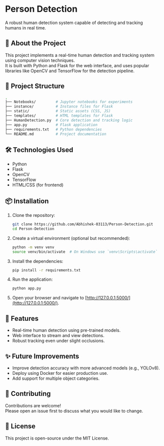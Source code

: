 # Person Detection

A robust human detection system capable of detecting and tracking humans in real time.

## 🚀 About the Project

This project implements a real-time human detection and tracking system using computer vision techniques.  
It is built with Python and Flask for the web interface, and uses popular libraries like OpenCV and TensorFlow for the detection pipeline.

## 📁 Project Structure

```bash
.
├── Notebooks/         # Jupyter notebooks for experiments
├── instance/          # Instance files for Flask
├── static/            # Static assets (CSS, JS)
├── templates/         # HTML templates for Flask
├── HumanDetection.py  # Core detection and tracking logic
├── app.py             # Flask application
├── requirements.txt   # Python dependencies
└── README.md          # Project documentation
```

## 🛠️ Technologies Used

- Python
- Flask
- OpenCV
- TensorFlow
- HTML/CSS (for frontend)

## 📦 Installation

1. Clone the repository:

    ```bash
    git clone https://github.com/Abhishek-03113/Person-Detection.git
    cd Person-Detection
    ```

2. Create a virtual environment (optional but recommended):

    ```bash
    python -m venv venv
    source venv/bin/activate  # On Windows use `venv\Scripts\activate`
    ```

3. Install the dependencies:

    ```bash
    pip install -r requirements.txt
    ```

4. Run the application:

    ```bash
    python app.py
    ```

5. Open your browser and navigate to [http://127.0.0.1:5000/](http://127.0.0.1:5000/).

## 📸 Features

- Real-time human detection using pre-trained models.
- Web interface to stream and view detections.
- Robust tracking even under slight occlusions.

## ✨ Future Improvements

- Improve detection accuracy with more advanced models (e.g., YOLOv8).
- Deploy using Docker for easier production use.
- Add support for multiple object categories.

## 🤝 Contributing

Contributions are welcome!  
Please open an issue first to discuss what you would like to change.

## 📄 License

This project is open-source under the MIT License.
